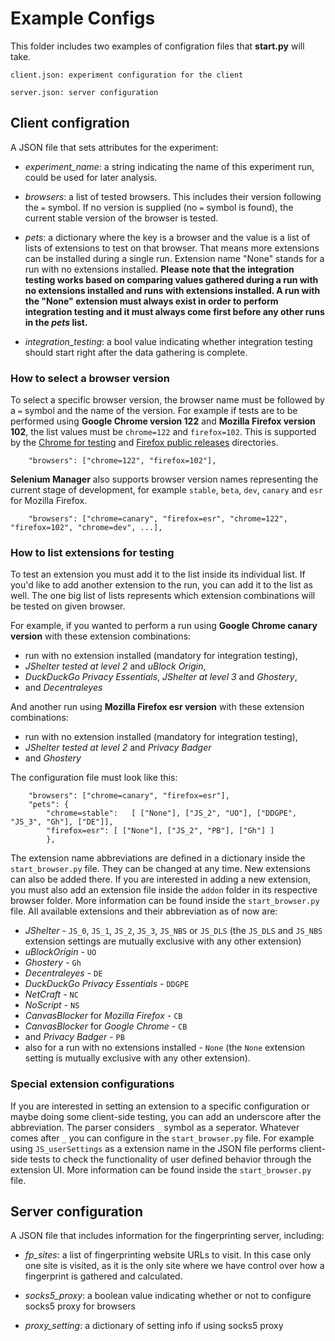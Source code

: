 # Example Configs

This folder includes two examples of configration files that **start.py** will take.
    
    client.json: experiment configuration for the client

    server.json: server configuration 


## Client configration

A JSON file that sets attributes for the experiment:

* *experiment_name*: a string indicating the name of this experiment run, could be used for later analysis.

* *browsers*: a list of tested browsers. This includes their version following the `=` symbol. If no version is supplied (no `=` symbol is found), the current stable version of the browser is tested.

* *pets*: a dictionary where the key is a browser and the value is a list of lists of extensions to test on that browser. That means more extensions can be installed during a single run. Extension name "None" stands for a run with no extensions installed. **Please note that the integration testing works based on comparing values gathered during a run with no extensions installed and runs with extensions installed. A run with the "None" extension must always exist in order to perform integration testing and it must always come first before any other runs in the *pets* list.**

* *integration_testing*: a bool value indicating whether integration testing should start right after the data gathering is complete. 

### How to select a browser version
To select a specific browser version, the browser name must be followed by a `=` symbol and the name of the version. For example if tests are to be performed using **Google Chrome version 122** and **Mozilla Firefox version 102**, the list values must be `chrome=122` and `firefox=102`. This is supported by the [Chrome for testing](https://googlechromelabs.github.io/chrome-for-testing/) and [Firefox public releases](https://ftp.mozilla.org/pub/firefox/releases/) directories.
```
    "browsers": ["chrome=122", "firefox=102"],
``` 
**Selenium Manager** also supports browser version names representing the current stage of development, for example `stable`, `beta`, `dev`, `canary` and `esr` for Mozilla Firefox.
```
    "browsers": ["chrome=canary", "firefox=esr", "chrome=122", "firefox=102", "chrome=dev", ...],
``` 

### How to list extensions for testing
To test an extension you must add it to the list inside its individual list. If you'd like to add another extension to the run, you can add it to the list as well. The one big list of lists represents which extension combinations will be tested on given browser.

For example, if you wanted to perform a run using **Google Chrome canary version** with these extension combinations:

- run with no extension installed (mandatory for integration testing),
- *JShelter tested at level 2* and *uBlock Origin*,
- *DuckDuckGo Privacy Essentials*, *JShelter at level 3* and *Ghostery*,
- and *Decentraleyes*

And another run using **Mozilla Firefox esr version** with these extension combinations:
- run with no extension installed (mandatory for integration testing),
- *JShelter tested at level 2* and *Privacy Badger*
- and *Ghostery*

The configuration file must look like this:
```
    "browsers": ["chrome=canary", "firefox=esr"],
    "pets": {
        "chrome=stable":   [ ["None"], ["JS_2", "UO"], ["DDGPE", "JS_3", "Gh"], ["DE"]],
        "firefox=esr": [ ["None"], ["JS_2", "PB"], ["Gh"] ]
        },
```
The extension name abbreviations are defined in a dictionary inside the `start_browser.py` file. They can be changed at any time. New extensions can also be added there. If you are interested in adding a new extension, you must also add an extension file inside the `addon` folder in its respective browser folder. More information can be found inside the `start_browser.py` file. All available extensions and their abbreviation as of now are:

- *JShelter* - `JS_0`, `JS_1`, `JS_2`, `JS_3`, `JS_NBS` or `JS_DLS` (the `JS_DLS` and `JS_NBS` extension settings are mutually exclusive with any other extension)
- *uBlockOrigin* - `UO`
- *Ghostery* - `Gh`
- *Decentraleyes* - `DE`
- *DuckDuckGo Privacy Essentials* - `DDGPE`
- *NetCraft* - `NC`
- *NoScript* - `NS`
- *CanvasBlocker* for *Mozilla Firefox* - `CB`
- *CanvasBlocker* for *Google Chrome* - `CB`
- and *Privacy Badger* - `PB`
- also for a run with no extensions installed - `None` (the `None` extension setting is mutually exclusive with any other extension).

### Special extension configurations
If you are interested in setting an extension to a specific configuration or maybe doing some client-side testing, you can add an underscore after the abbreviation. The parser considers `_` symbol as a seperator. Whatever comes after `_` you can configure in the `start_browser.py` file. For example using `JS_userSettings` as a extension name in the JSON file performs client-side tests to check the functionality of user defined behavior through the extension UI. More information can be found inside the `start_browser.py` file.

## Server configuration

A JSON file that includes information for the fingerprinting server, including:

* *fp\_sites*: a list of fingerprinting website URLs to visit. In this case only one site is visited, as it is the only site where we have control over how a fingerprint is gathered and calculated.

* *socks5\_proxy*: a boolean value indicating whether or not to configure socks5 proxy for browsers 

* *proxy_setting*: a dictionary of setting info if using socks5 proxy
